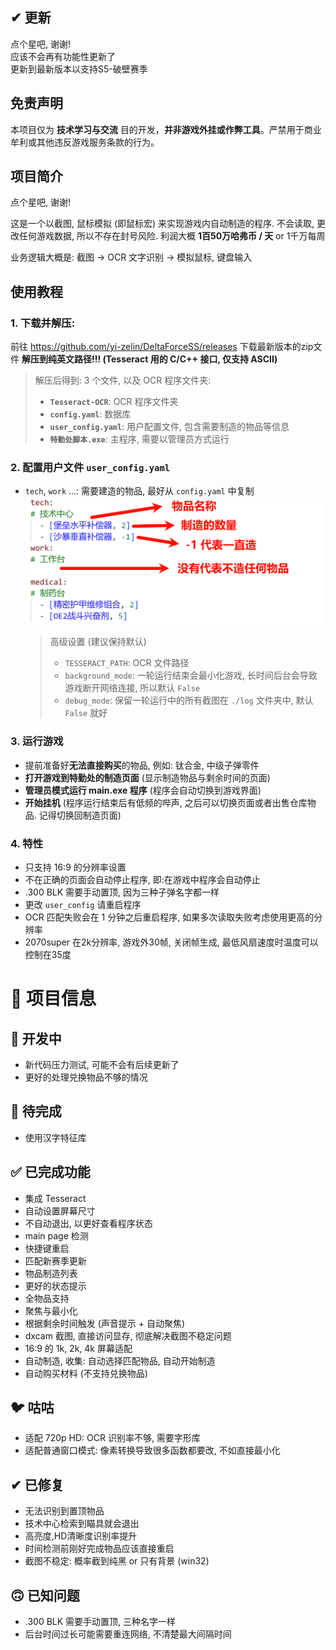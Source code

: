 ## ✔ 更新
点个星吧, 谢谢!  
应该不会再有功能性更新了  
更新到最新版本以支持S5-破壁赛季

## 免责声明
本项目仅为 **技术学习与交流** 目的开发，**并非游戏外挂或作弊工具**。严禁用于商业牟利或其他违反游戏服务条款的行为。

## 项目简介  
点个星吧, 谢谢!  

这是一个以截图, 鼠标模拟 (即鼠标宏) 来实现游戏内自动制造的程序. 不会读取, 更改任何游戏数据, 所以不存在封号风险. 利润大概 **1百50万哈弗币 / 天** or 1千万每周  

业务逻辑大概是: 截图 -> OCR 文字识别 -> 模拟鼠标, 键盘输入  

## 使用教程  
### 1. 下载并解压:
前往 https://github.com/yi-zelin/DeltaForceSS/releases 下载最新版本的zip文件
**解压到纯英文路径!!! (Tesseract 用的 C/C++ 接口, 仅支持 ASCII)**  

> 解压后得到: 3 个文件, 以及 OCR 程序文件夹:  
> * **`Tesseract-OCR`**: OCR 程序文件夹
> * **`config.yaml`**: 数据库  
> * **`user_config.yaml`**: 用户配置文件, 包含需要制造的物品等信息
> * **`特勤处脚本.exe`**: 主程序, 需要以管理员方式运行  

### 2. 配置用户文件 `user_config.yaml` 
* `tech`, `work` ...: 需要建造的物品, 最好从 `config.yaml` 中复制  
![alt text](.img/image1.png)  

  > 高级设置 (建议保持默认)
  > * `TESSERACT_PATH`: OCR 文件路径
  > * `background_mode`: 一轮运行结束会最小化游戏, 长时间后台会导致游戏断开网络连接, 所以默认 `False`  
  > * `debug_mode`: 保留一轮运行中的所有截图在 `./log` 文件夹中, 默认 `False` 就好  


### 3. 运行游戏  
* 提前准备好**无法直接购买**的物品, 例如: 钛合金, 中级子弹零件  
* **打开游戏到特勤处的制造页面** (显示制造物品与剩余时间的页面)  
* **管理员模式运行 main.exe 程序** (程序会自动切换到游戏界面)  
* **开始挂机** (程序运行结束后有低频的哔声, 之后可以切换页面或者出售仓库物品. 记得切换回制造页面)  

### 4. 特性
* 只支持 16:9 的分辨率设置
* 不在正确的页面会自动停止程序, 即:在游戏中程序会自动停止
* .300 BLK 需要手动置顶, 因为三种子弹名字都一样  
* 更改 `user_config` 请重启程序
* OCR 匹配失败会在 1 分钟之后重启程序, 如果多次读取失败考虑使用更高的分辨率
* 2070super 在2k分辨率, 游戏外30帧, 关闭帧生成, 最低风扇速度时温度可以控制在35度

# 📃 项目信息 

## 📌 开发中  
* 新代码压力测试, 可能不会有后续更新了
* 更好的处理兑换物品不够的情况

## 🚧 待完成  
* 使用汉字特征库  

## ✅ 已完成功能  
* 集成 Tesseract
* 自动设置屏幕尺寸 
* 不自动退出, 以更好查看程序状态
* main page 检测
* 快捷键重启
* 匹配新赛季更新
* 物品制造列表
* 更好的状态提示  
* 全物品支持  
* 聚焦与最小化  
* 根据剩余时间触发 (声音提示 + 自动聚焦)  
* dxcam 截图, 直接访问显存, 彻底解决截图不稳定问题  
* 16:9 的 1k, 2k, 4k 屏幕适配  
* 自动制造, 收集: 自动选择匹配物品, 自动开始制造  
* 自动购买材料 (不支持兑换物品)  

## 🐦 咕咕  
* 适配 720p HD: OCR 识别率不够, 需要字形库  
* 适配普通窗口模式: 像素转换导致很多函数都要改, 不如直接最小化  

## ✔ 已修复  
* 无法识别到置顶物品
* 技术中心检索到瞄具就会退出
* 高亮度,HD清晰度识别率提升
* 时间检测前刚好完成物品应该直接重启  
* 截图不稳定: 概率截到纯黑 or 只有背景 (win32)  

## 🙃 已知问题  
* .300 BLK 需要手动置顶, 三种名字一样  
* 后台时间过长可能需要重连网络, 不清楚最大间隔时间  
